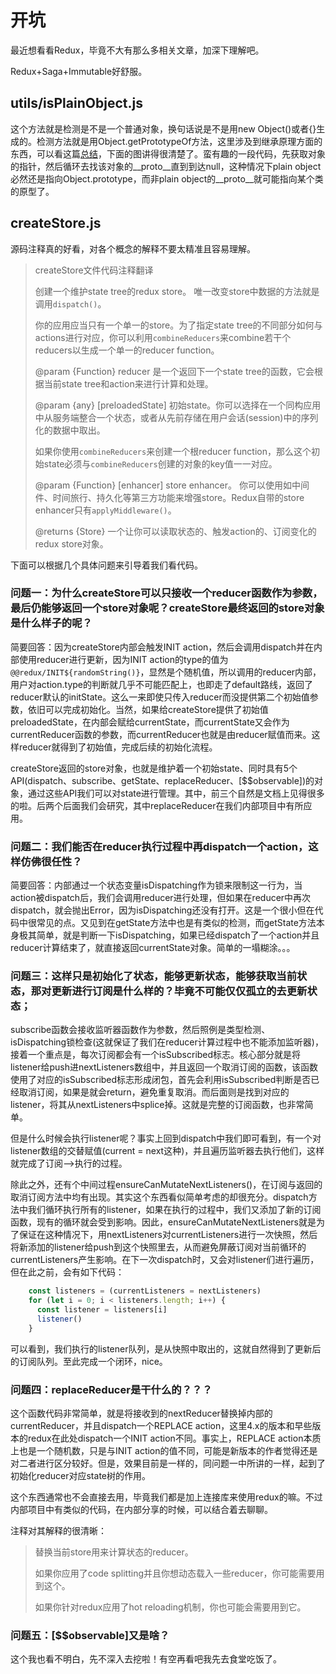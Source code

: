 # 开坑

最近想看看Redux，毕竟不大有那么多相关文章，加深下理解吧。

Redux+Saga+Immutable好舒服。

## utils/isPlainObject.js

这个方法就是检测是不是一个普通对象，换句话说是不是用new Object()或者{}生成的。检测方法就是用Object.getPrototypeOf方法，这里涉及到继承原理方面的东西，可以看这篇[总结](https://github.com/Hydraz320/FE.Note/blob/master/JS/%E7%BB%A7%E6%89%BF/oop-prototype.md)，下面的图讲得很清楚了。蛮有趣的一段代码，先获取对象的指针，然后循环去找该对象的__proto__直到到达null，这种情况下plain object必然还是指向Object.prototype，而非plain object的__proto__就可能指向某个类的原型了。

## createStore.js

源码注释真的好看，对各个概念的解释不要太精准且容易理解。

> createStore文件代码注释翻译
>
> 创建一个维护state tree的redux store。
> 唯一改变store中数据的方法就是调用`dispatch()`。
>
> 你的应用应当只有一个单一的store。为了指定state tree的不同部分如何与actions进行对应，你可以利用`combineReducers`来combine若干个reducers以生成一个单一的reducer function。
>
> @param {Function} reducer 是一个返回下一个state tree的函数，它会根据当前state tree和action来进行计算和处理。
>
> @param {any} [preloadedState] 初始state。你可以选择在一个同构应用中从服务端整合一个状态，或者从先前存储在用户会话(session)中的序列化的数据中取出。
>
> 如果你使用`combineReducers`来创建一个根reducer function，那么这个初始state必须与`combineReducers`创建的对象的key值一一对应。 
>
> @param {Function} [enhancer] store enhancer。 你可以使用如中间件、时间旅行、持久化等第三方功能来增强store。Redux自带的store enhancer只有`applyMiddleware()`。
>
> @returns {Store} 一个让你可以读取状态的、触发action的、订阅变化的redux store对象。

下面可以根据几个具体问题来引导着我们看代码。

### 问题一：为什么createStore可以只接收一个reducer函数作为参数，最后仍能够返回一个store对象呢？createStore最终返回的store对象是什么样子的呢？

简要回答：因为createStore内部会触发INIT action，然后会调用dispatch并在内部使用reducer进行更新，因为INIT action的type的值为`@@redux/INIT${randomString()}`，显然是个随机值，所以调用的reducer内部，用户对action.type的判断就几乎不可能匹配上，也即走了default路线，返回了reducer默认的initState。这么一来即使只传入reducer而没提供第二个初始值参数，依旧可以完成初始化。当然，如果给createStore提供了初始值preloadedState，在内部会赋给currentState，而currentState又会作为currentReducer函数的参数，而currentReducer也就是由reducer赋值而来。这样reducer就得到了初始值，完成后续的初始化流程。

createStore返回的store对象，也就是维护着一个初始state、同时具有5个API(dispatch、subscribe、getState、replaceReducer、[$$observable])的对象，通过这些API我们可以对state进行管理。其中，前三个自然是文档上见得很多的啦。后两个后面我们会研究，其中replaceReducer在我们内部项目中有所应用。

### 问题二：我们能否在reducer执行过程中再dispatch一个action，这样仿佛很任性？

简要回答：内部通过一个状态变量isDispatching作为锁来限制这一行为，当action被dispatch后，我们会调用reducer进行处理，但如果在reducer中再次dispatch，就会抛出Error，因为isDispatching还没有打开。这是一个很小但在代码中很常见的点。又见到在getState方法中也是有类似的检测，而getState方法本身极其简单，就是判断一下isDispatching，如果已经dispatch了一个action并且reducer计算结束了，就直接返回currentState对象。简单的一塌糊涂。。。

### 问题三：这样只是初始化了状态，能够更新状态，能够获取当前状态，那对更新进行订阅是什么样的？毕竟不可能仅仅孤立的去更新状态；
 
subscribe函数会接收监听器函数作为参数，然后照例是类型检测、isDispatching锁检查(这就保证了我们在reducer计算过程中也不能添加监听器)，接着一个重点是，每次订阅都会有一个isSubscribed标志。核心部分就是将listener给push进nextListeners数组中，并且返回一个取消订阅的函数，该函数使用了对应的isSubscribed标志形成闭包，首先会利用isSubscribed判断是否已经取消订阅，如果是就会return，避免重复取消。而后面则是找到对应的listener，将其从nextListeners中splice掉。这就是完整的订阅函数，也非常简单。

但是什么时候会执行listener呢？事实上回到dispatch中我们即可看到，有一个对listener数组的交替赋值(current = next这种)，并且遍历监听器去执行他们，这样就完成了订阅-->执行的过程。

除此之外，还有个中间过程ensureCanMutateNextListeners()，在订阅与返回的取消订阅方法中均有出现。其实这个东西看似简单考虑的却很充分。dispatch方法中我们循环执行所有的listener，如果在执行的过程中，我们又添加了新的订阅函数，现有的循环就会受到影响。因此，ensureCanMutateNextListeners就是为了保证在这种情况下，用nextListeners对currentListeners进行一次快照，然后将新添加的listener给push到这个快照里去，从而避免屏蔽订阅对当前循环的currentListeners产生影响。在下一次dispatch时，又会对listener们进行遍历，但在此之前，会有如下代码：

```javascript
    const listeners = (currentListeners = nextListeners)
    for (let i = 0; i < listeners.length; i++) {
      const listener = listeners[i]
      listener()
    }
```
可以看到，我们执行的listener队列，是从快照中取出的，这就自然得到了更新后的订阅队列。至此完成一个闭环，nice。

### 问题四：replaceReducer是干什么的？？？

这个函数代码非常简单，就是将接收到的nextReducer替换掉内部的currentReducer，并且dispatch一个REPLACE action，这里4.x的版本和早些版本的redux在此处dispatch一个INIT action不同。事实上，REPLACE action本质上也是一个随机数，只是与INIT action的值不同，可能是新版本的作者觉得还是对二者进行区分较好。但是，效果目前是一样的，同问题一中所讲的一样，起到了初始化reducer对应state树的作用。

这个东西通常也不会直接去用，毕竟我们都是加上连接库来使用redux的嘛。不过内部项目中有类似的代码，在内部分享的时候，可以结合着去聊聊。

注释对其解释的很清晰：

> 替换当前store用来计算状态的reducer。
>
> 如果你应用了code splitting并且你想动态载入一些reducer，你可能需要用到这个。 
> 
> 如果你针对redux应用了hot reloading机制，你也可能会需要用到它。

### 问题五：[$$observable]又是啥？

这个我也看不明白，先不深入去挖啦！有空再看吧我先去食堂吃饭了。
